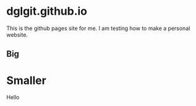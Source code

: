 # dglgit.github.io

This is the github pages site for me. I am testing how to make a personal website. 

## Big 
# Smaller 
Hello 

